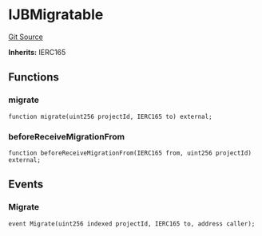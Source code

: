 # IJBMigratable
[Git Source](https://github.com/Bananapus/nana-core/blob/2998dca2fbd2658e2c8791d6dc8348147d69e28e/src/interfaces/IJBMigratable.sol)

**Inherits:**
IERC165


## Functions
### migrate


```solidity
function migrate(uint256 projectId, IERC165 to) external;
```

### beforeReceiveMigrationFrom


```solidity
function beforeReceiveMigrationFrom(IERC165 from, uint256 projectId) external;
```

## Events
### Migrate

```solidity
event Migrate(uint256 indexed projectId, IERC165 to, address caller);
```

